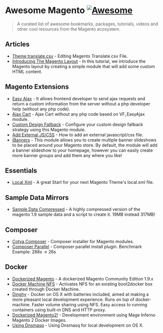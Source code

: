 # Awesome Magento [![Awesome](https://cdn.rawgit.com/sindresorhus/awesome/d7305f38d29fed78fa85652e3a63e154dd8e8829/media/badge.svg)](https://github.com/sindresorhus/awesome)

> A curated list of awesome bookmarks, packages, tutorials, videos and other cool resources from the Magento ecosystem.

## Articles
* [Theme translate.csv](http://blog.belvg.com/editing-magento-translate-csv-file.html) - Editing Magento Translate.csv File.
* [Introducing The Magento Layout](https://www.smashingmagazine.com/2012/11/introducing-magento-layout/) - In this tutorial, we introduce the Magento layout by creating a simple module that will add some custom HTML content.

## Magento Extensions
* [Easy Ajax](https://github.com/hws47a/VF_EasyAjax) - It allows frontend developer to send ajax requests and return a custom information from the server without a php developer help (without any php code).
* [Ajax Cart](https://github.com/hws47a/VF_AjaxCart) - Ajax Cart without any php code based on VF_EasyAjax module.
* [Custom Design Fallback](https://github.com/fbrnc/Aoe_DesignFallback) - Configure your custom design fallback strategy using this Magento module.
* [Add External JS/CSS](http://inchoo.net/magento/how-to-add-an-external-javascriptcss-file-to-magento/) - How to add an external javascript/css file.
* [iBanners](http://fishpig.co.uk/magento/extensions/ibanners/) - This module allows you to create multiple banner slideshows to be placed around your Magento store. By default, the module will add a banner slideshow to your homepage, however you can easily create more banner groups and add them any where you like!

## Essentials
* [Local Xml](https://github.com/Aproducktion/Magento-local.xml-Template) - A great Start for your next Magento Theme's local.xml file.

## Sample Data Mirrors
* [Sample Data Compressed](https://github.com/Vinai/compressed-magento-sample-data) - A highly compressed version of the magento 1.9 sample data and a script to create it. 19MB instead 317MB!

## Composer
* [Cotya Composer](https://github.com/Cotya/magento-composer-installer) - Composer installer for Magento modules.
* [Composer Parallel](https://github.com/hirak/prestissimo) - Composer parallel install plugin. Benchmark Example: 288s -> 26s

## Docker
* [Dockerized Magento](https://github.com/andreaskoch/dockerized-magento) - A dockerized Magento Community Edition 1.9.x
* [Docker Machine NFS](https://github.com/adlogix/docker-machine-nfs) - Activates NFS for an existing boot2docker box created through Docker Machine.
* [Dinghy](https://github.com/codekitchen/dinghy) - Docker on OS X with batteries included, aimed at making a more pleasant local development experience. Runs on top of docker-machine. Faster volume sharing using NFS. Easy access to running containers using built-in DNS and HTTP proxy.
* [Dockerized Magento2!](https://github.com/mageinferno/magento2-docker-compose) - Development environment using Mage Inferno Magento 2 Docker Images.
* [Using Dnsmasq](https://passingcuriosity.com/2013/dnsmasq-dev-osx/) - Using Dnsmasq for local development on OS X.
